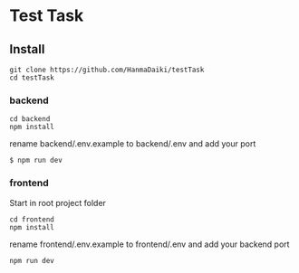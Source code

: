 # Test Task

## Install

```
git clone https://github.com/HanmaDaiki/testTask
cd testTask
```

### backend
```
cd backend
npm install
```

rename backend/.env.example to backend/.env and add your port

```
$ npm run dev
```

### frontend
Start in root project folder
```
cd frontend
npm install
```

rename frontend/.env.example to frontend/.env and add your backend port

```
npm run dev
```
